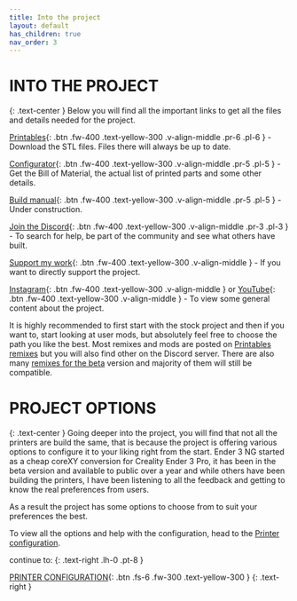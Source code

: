 ```yaml
---
title: Into the project
layout: default
has_children: true
nav_order: 3
---
```

# INTO THE PROJECT
{: .text-center }
Below you will find all the important links to get all the files and details needed for the project.

[Printables]{: .btn .fw-400 .text-yellow-300 .v-align-middle .pr-6 .pl-6 } - Download the STL files. Files there will always be up to date.

[Configurator]{: .btn .fw-400 .text-yellow-300 .v-align-middle .pr-5 .pl-5 } - Get the Bill of Material, the actual list of printed parts and some other details.

[Build manual]{: .btn .fw-400 .text-yellow-300 .v-align-middle .pr-5 .pl-5 } - Under construction.

[Join the Discord]{: .btn .fw-400 .text-yellow-300 .v-align-middle .pr-3 .pl-3 } - To search for help, be part of the community and see what others have built.

[Support my work]{: .btn .fw-400 .text-yellow-300 .v-align-middle } - If you want to directly support the project.

[Instagram]{: .btn .fw-400 .text-yellow-300 .v-align-middle } or [YouTube]{: .btn .fw-400 .text-yellow-300 .v-align-middle } - To view some general content about the project.

It is highly recommended to first start with the stock project and then if you want to, start looking at user mods, but absolutely feel free to choose the path you like the best.
Most remixes and mods are posted on [Printables remixes] but you will also find other on the Discord server. There are also many [remixes for the beta] version and majority of them will still be compatible.

# PROJECT OPTIONS
{: .text-center }
Going deeper into the project, you will find that not all the printers are build the same, that is because the project is offering various options to configure it to your liking right from the start.
Ender 3 NG started as a cheap coreXY conversion for Creality Ender 3 Pro, it has been in the beta version and available to public over a year and while others have been building the printers, I have been listening to all the feedback and getting to know the real preferences from users.

As a result the project has some options to choose from to suit your preferences the best.

To view all the options and help with the configuration, head to the [Printer configuration].

continue to:
{: .text-right .lh-0 .pt-8 }

[PRINTER CONFIGURATION]{: .btn .fs-6 .fw-300 .text-yellow-300 }
{: .text-right }

[Printables]: https://www.printables.com/en/model/922401
[Configurator]: https://rh3d.xyz/configure.html
[Build manual]: https://www.rh3d.xyz
[Join the Discord]: https://discord.com/invite/Zkvu6uu2AR
[Instagram]: https://www.instagram.com/RH3D_cz
[YouTube]: https://www.youtube.com/@RH3D_cz?sub_confirmation=1
[Support my work]: https://rh3d.xyz/donate.html
[Printables remixes]: https://www.printables.com/en/model/922401/remixes
[Printer configuration]: https://rh3d.xyz/configure.html
[remixes for the beta]: https://www.printables.com/en/model/469280/remixes
